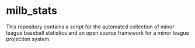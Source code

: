# milb_stats

This repository contains a script for the automated collection of minor league baseball statistics and an open source framework for a minor league projection system. 
